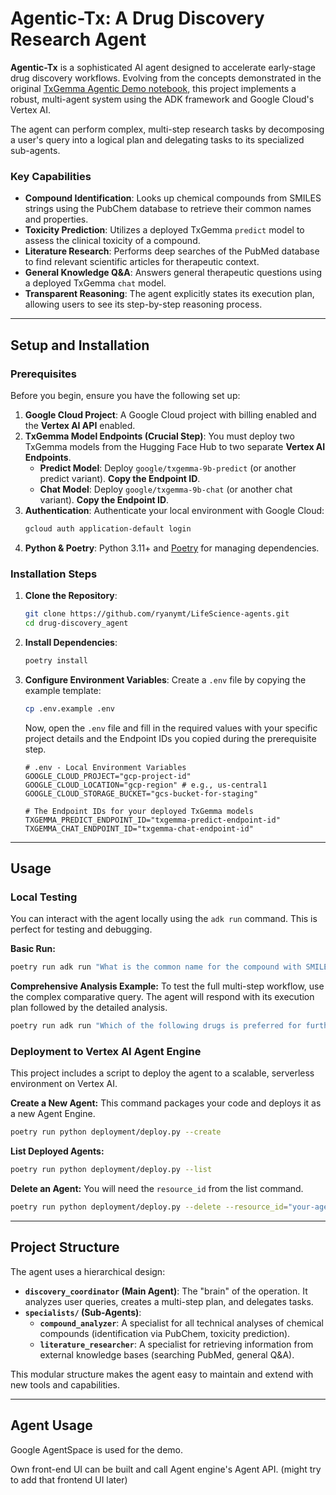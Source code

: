 # Agentic-Tx: A Drug Discovery Research Agent

**Agentic-Tx** is a sophisticated AI agent designed to accelerate early-stage drug discovery workflows. Evolving from the concepts demonstrated in the original [TxGemma Agentic Demo notebook](https://github.com/google-gemini/gemma-cookbook/blob/main/TxGemma/%5BTxGemma%5DAgentic_Demo_with_Hugging_Face.ipynb), this project implements a robust, multi-agent system using the ADK framework and Google Cloud's Vertex AI.

The agent can perform complex, multi-step research tasks by decomposing a user's query into a logical plan and delegating tasks to its specialized sub-agents.

### Key Capabilities
* **Compound Identification**: Looks up chemical compounds from SMILES strings using the PubChem database to retrieve their common names and properties.
* **Toxicity Prediction**: Utilizes a deployed TxGemma `predict` model to assess the clinical toxicity of a compound.
* **Literature Research**: Performs deep searches of the PubMed database to find relevant scientific articles for therapeutic context.
* **General Knowledge Q&A**: Answers general therapeutic questions using a deployed TxGemma `chat` model.
* **Transparent Reasoning**: The agent explicitly states its execution plan, allowing users to see its step-by-step reasoning process.

---

## Setup and Installation

### Prerequisites

Before you begin, ensure you have the following set up:

1.  **Google Cloud Project**: A Google Cloud project with billing enabled and the **Vertex AI API** enabled.
2.  **TxGemma Model Endpoints (Crucial Step)**: You must deploy two TxGemma models from the Hugging Face Hub to two separate **Vertex AI Endpoints**.
    * **Predict Model**: Deploy `google/txgemma-9b-predict` (or another predict variant). **Copy the Endpoint ID**.
    * **Chat Model**: Deploy `google/txgemma-9b-chat` (or another chat variant). **Copy the Endpoint ID**.
3.  **Authentication**: Authenticate your local environment with Google Cloud:
    ```bash
    gcloud auth application-default login
    ```
4.  **Python & Poetry**: Python 3.11+ and [Poetry](https://python-poetry.org/docs/#installation) for managing dependencies.

### Installation Steps

1.  **Clone the Repository**:
    ```bash
    git clone https://github.com/ryanymt/LifeScience-agents.git
    cd drug-discovery_agent
    ```

2.  **Install Dependencies**:
    ```bash
    poetry install
    ```

3.  **Configure Environment Variables**:
    Create a `.env` file by copying the example template:
    ```bash
    cp .env.example .env
    ```
    Now, open the `.env` file and fill in the required values with your specific project details and the Endpoint IDs you copied during the prerequisite step.
    ```env
    # .env - Local Environment Variables
    GOOGLE_CLOUD_PROJECT="gcp-project-id"
    GOOGLE_CLOUD_LOCATION="gcp-region" # e.g., us-central1
    GOOGLE_CLOUD_STORAGE_BUCKET="gcs-bucket-for-staging"

    # The Endpoint IDs for your deployed TxGemma models
    TXGEMMA_PREDICT_ENDPOINT_ID="txgemma-predict-endpoint-id"
    TXGEMMA_CHAT_ENDPOINT_ID="txgemma-chat-endpoint-id"
    ```

---

## Usage

### Local Testing

You can interact with the agent locally using the `adk run` command. This is perfect for testing and debugging.

**Basic Run:**
```bash
poetry run adk run "What is the common name for the compound with SMILES CC(=O)OC1=CC=CC=C1C(=O)O ?"
```

**Comprehensive Analysis Example:**
To test the full multi-step workflow, use the complex comparative query. The agent will respond with its execution plan followed by the detailed analysis.
```bash
poetry run adk run "Which of the following drugs is preferred for further development? 1. CC(=O)OC1=CC=CC=C1C(=O)O or 2. O=C(CCCCCCC(=O)Nc1ccccc1)NO"
```

### Deployment to Vertex AI Agent Engine

This project includes a script to deploy the agent to a scalable, serverless environment on Vertex AI.

**Create a New Agent:**
This command packages your code and deploys it as a new Agent Engine.
```bash
poetry run python deployment/deploy.py --create
```

**List Deployed Agents:**
```bash
poetry run python deployment/deploy.py --list
```

**Delete an Agent:**
You will need the `resource_id` from the list command.
```bash
poetry run python deployment/deploy.py --delete --resource_id="your-agent-resource-id"
```

---

## Project Structure

The agent uses a hierarchical design:

* **`discovery_coordinator` (Main Agent)**: The "brain" of the operation. It analyzes user queries, creates a multi-step plan, and delegates tasks.
* **`specialists/` (Sub-Agents)**:
    * **`compound_analyzer`**: A specialist for all technical analyses of chemical compounds (identification via PubChem, toxicity prediction).
    * **`literature_researcher`**: A specialist for retrieving information from external knowledge bases (searching PubMed, general Q&A).

This modular structure makes the agent easy to maintain and extend with new tools and capabilities.

----
## Agent Usage
Google AgentSpace is used for the demo. 

Own front-end UI can be built and call Agent engine's Agent API. (might try to add that frontend UI later)